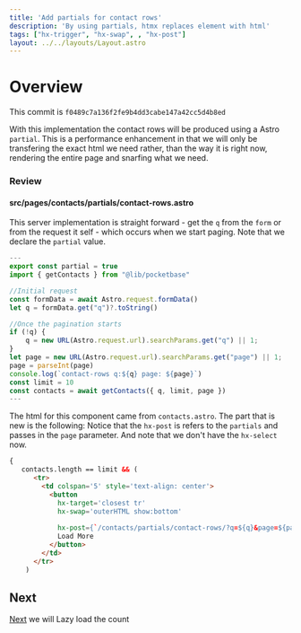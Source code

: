 ```yaml
---
title: 'Add partials for contact rows'
description: 'By using partials, htmx replaces element with html'
tags: ["hx-trigger", "hx-swap", , "hx-post"]
layout: ../../layouts/Layout.astro
---
```

# Overview
This commit is `f0489c7a136f2fe9b4dd3cabe147a42cc5d4b8ed`

With this implementation the contact rows will be produced using a Astro `partial`.  This is a performance enhancement in that we will only be transfering the exact html we need rather, than the way
it is right now, rendering the entire page and snarfing what we need.

### Review
#### src/pages/contacts/partials/contact-rows.astro
This server implementation is straight forward - get the `q` from the `form` or from the request it self - which occurs when we start paging.  Note that we declare the `partial` value.
```js
---
export const partial = true
import { getContacts } from "@lib/pocketbase"

//Initial request
const formData = await Astro.request.formData()
let q = formData.get("q")?.toString()

//Once the pagination starts
if (!q) {
    q = new URL(Astro.request.url).searchParams.get("q") || 1;
}
let page = new URL(Astro.request.url).searchParams.get("page") || 1;
page = parseInt(page)
console.log(`contact-rows q:${q} page: ${page}`)
const limit = 10
const contacts = await getContacts({ q, limit, page })
---
```
The html for this component came from `contacts.astro`.  The part that is new is the following:
Notice that the `hx-post` is refers to the `partials` and passes in the `page` parameter.  And 
note that we don't have the `hx-select` now.
```html
{
   contacts.length == limit && (
      <tr>
        <td colspan='5' style='text-align: center'>
          <button
            hx-target='closest tr'
            hx-swap='outerHTML show:bottom'
            
            hx-post={`/contacts/partials/contact-rows/?q=${q}&page=${page + 1}`}>
            Load More
          </button>
        </td>
      </tr>
    )
```

## Next
 <a href="/posts/post-18">Next</a> we will Lazy load the count
